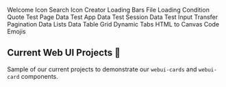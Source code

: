 <webui-data data-page-title="{APP_COMPANY_SINGULAR} Content Delivery" data-page-subtitle="">
    <template slot="json" name="page-next-page">
        {
            "name":"About MyFi CDN",
            "href":"/about"
        }
    </template>
    <template slot="json" name="page-dropdown-test">
        [{"id":"1","name":"One"},{"id":"2","name":"Two"}]
    </template>
</webui-data>
<webui-data-loader src="/mock-data.json" data-trigger="mock-report"></webui-data-loader>

<webui-alert data-subscribe="page-alert"></webui-alert>

<webui-tabs pad="var(--padding)" vertical transition-timing="200" data-subscribe="session-home-tab-index:setTab">
    <webui-button align="left" slot="tabs">Welcome</webui-button>
    <webui-content slot="content" src="/d/en-US/content/welcome.md"></webui-content>
    <webui-button align="left" slot="tabs">Icon Search</webui-button>
    <webui-content slot="content" src="/d/en-US/content/icon-search.md"></webui-content>
    <webui-button align="left" slot="tabs">Icon Creator</webui-button>
    <webui-content slot="content" src="/d/en-US/content/icon-creator.md"></webui-content>
    <webui-button align="left" slot="tabs">Loading Bars</webui-button>
    <webui-content slot="content" src="/d/en-US/content/loading-bars.md"></webui-content>
    <webui-button align="left" slot="tabs">File Loading</webui-button>
    <webui-content slot="content" src="/d/en-US/content/file-select.md"></webui-content>
    <webui-button align="left" slot="tabs">Condition</webui-button>
    <webui-content slot="content" src="/d/en-US/content/condition.md"></webui-content>
    <webui-button align="left" slot="tabs">Quote</webui-button>
    <webui-content slot="content" src="/d/en-US/content/quote.md"></webui-content>
    <webui-button align="left" slot="tabs">Test Page Data</webui-button>
    <webui-content slot="content" src="/d/en-US/content/test-page-data.md"></webui-content>
    <webui-button align="left" slot="tabs">Test App Data</webui-button>
    <webui-content slot="content" src="/d/en-US/content/test-app-data.md"></webui-content>
    <webui-button align="left" slot="tabs">Test Session Data</webui-button>
    <webui-content slot="content" src="/d/en-US/content/test-session-data.md"></webui-content>
    <webui-button align="left" slot="tabs">Test Input Transfer</webui-button>
    <webui-content slot="content" src="/d/en-US/content/test-input.md"></webui-content>
    <webui-button align="left" slot="tabs">Pagination</webui-button>
    <webui-content slot="content" src="/d/en-US/content/pagination.md"></webui-content>
    <webui-button align="left" slot="tabs">Data Lists</webui-button>
    <webui-content slot="content" src="/d/en-US/content/lists.md"></webui-content>
    <webui-button align="left" slot="tabs">Data Table</webui-button>
    <webui-content slot="content" src="/d/en-US/content/table.md"></webui-content>
    <webui-button align="left" slot="tabs">Grid</webui-button>
    <webui-content slot="content" src="/d/en-US/content/grid.md"></webui-content>
    <webui-button align="left" slot="tabs">Dynamic Tabs</webui-button>
    <webui-content slot="content" src="/d/en-US/content/dynamic-tabs.md"></webui-content>
    <webui-button align="left" slot="tabs">HTML to Canvas</webui-button>
    <webui-content slot="content" src="/d/en-US/content/test-canvas.md"></webui-content>
    <webui-button align="left" slot="tabs">Code</webui-button>
    <webui-content slot="content" src="/d/en-US/content/test-code.md"></webui-content>
    <webui-button align="left" slot="tabs">Emojis</webui-button>
    <webui-content slot="content" src="/d/en-US/content/test-emojis.md"></webui-content>
</webui-tabs>

<webui-data data-page-loaded="1"></webui-data>

## Current Web UI Projects :tada:

Sample of our current projects to demonstrate our `webui-cards` and `webui-card` components.

<webui-cards src="https://webui.stoicdreams.com/cards/webui-powered-websites.json" card-width="500"></webui-cards>
